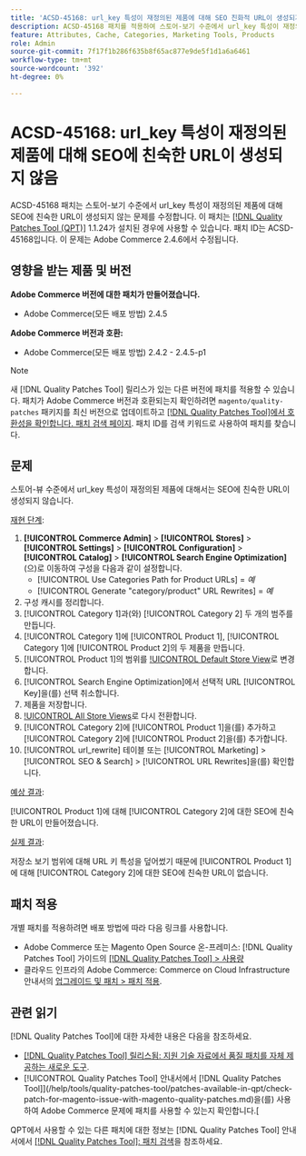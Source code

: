 ```yaml
---
title: 'ACSD-45168: url_key 특성이 재정의된 제품에 대해 SEO 친화적 URL이 생성되지 않음'
description: ACSD-45168 패치를 적용하여 스토어-보기 수준에서 url_key 특성이 재정의된 제품에 대해 SEO 친화적 URL이 생성되지 않는 Adobe Commerce 문제를 수정합니다.
feature: Attributes, Cache, Categories, Marketing Tools, Products
role: Admin
source-git-commit: 7f17f1b286f635b8f65ac877e9de5f1d1a6a6461
workflow-type: tm+mt
source-wordcount: '392'
ht-degree: 0%

---
```


# ACSD-45168: url_key 특성이 재정의된 제품에 대해 SEO에 친숙한 URL이 생성되지 않음

ACSD-45168 패치는 스토어-보기 수준에서 url_key 특성이 재정의된 제품에 대해 SEO에 친숙한 URL이 생성되지 않는 문제를 수정합니다. 이 패치는 [[!DNL Quality Patches Tool (QPT)]](https://experienceleague.adobe.com/en/docs/commerce-knowledge-base/kb/announcements/commerce-announcements/magento-quality-patches-released-new-tool-to-self-serve-quality-patches) 1.1.24가 설치된 경우에 사용할 수 있습니다. 패치 ID는 ACSD-45168입니다. 이 문제는 Adobe Commerce 2.4.6에서 수정됩니다.

## 영향을 받는 제품 및 버전

**Adobe Commerce 버전에 대한 패치가 만들어졌습니다.**

* Adobe Commerce(모든 배포 방법) 2.4.5

**Adobe Commerce 버전과 호환:**

* Adobe Commerce(모든 배포 방법) 2.4.2 - 2.4.5-p1

>[!NOTE]
>
>새 [!DNL Quality Patches Tool] 릴리스가 있는 다른 버전에 패치를 적용할 수 있습니다. 패치가 Adobe Commerce 버전과 호환되는지 확인하려면 `magento/quality-patches` 패키지를 최신 버전으로 업데이트하고 [[!DNL Quality Patches Tool]에서 호환성을 확인합니다. 패치 검색 페이지](https://experienceleague.adobe.com/tools/commerce-quality-patches/index.html). 패치 ID를 검색 키워드로 사용하여 패치를 찾습니다.

## 문제

스토어-뷰 수준에서 url_key 특성이 재정의된 제품에 대해서는 SEO에 친숙한 URL이 생성되지 않습니다.

<u>재현 단계</u>:

1. **[!UICONTROL Commerce Admin]** > **[!UICONTROL Stores]** > **[!UICONTROL Settings]** > **[!UICONTROL Configuration]** > **[!UICONTROL Catalog]** > **[!UICONTROL Search Engine Optimization]**(으)로 이동하여 구성을 다음과 같이 설정합니다.
   * [!UICONTROL Use Categories Path for Product URLs] = *예*
   * [!UICONTROL Generate "category/product" URL Rewrites] = *예*
1. 구성 캐시를 정리합니다.
1. [!UICONTROL Category 1]과(와) [!UICONTROL Category 2] 두 개의 범주를 만듭니다.
1. [!UICONTROL Category 1]에 [!UICONTROL Product 1], [!UICONTROL Category 1]에 [!UICONTROL Product 2]의 두 제품을 만듭니다.
1. [!UICONTROL Product 1]의 범위를 [!UICONTROL Default Store View](으)로 변경합니다.
1. [!UICONTROL Search Engine Optimization]에서 선택적 URL [!UICONTROL Key]을(를) 선택 취소합니다.
1. 제품을 저장합니다.
1. [!UICONTROL All Store Views](으)로 다시 전환합니다.
1. [!UICONTROL Category 2]에 [!UICONTROL Product 1]을(를) 추가하고 [!UICONTROL Category 2]에 [!UICONTROL Product 2]을(를) 추가합니다.
1. [!UICONTROL url_rewrite] 테이블 또는 [!UICONTROL Marketing] > [!UICONTROL SEO & Search] > [!UICONTROL URL Rewrites]을(를) 확인합니다.

<u>예상 결과</u>:

[!UICONTROL Product 1]에 대해 [!UICONTROL Category 2]에 대한 SEO에 친숙한 URL이 만들어졌습니다.

<u>실제 결과</u>:

저장소 보기 범위에 대해 URL 키 특성을 덮어썼기 때문에 [!UICONTROL Product 1]에 대해 [!UICONTROL Category 2]에 대한 SEO에 친숙한 URL이 없습니다.

## 패치 적용

개별 패치를 적용하려면 배포 방법에 따라 다음 링크를 사용합니다.

* Adobe Commerce 또는 Magento Open Source 온-프레미스: [!DNL Quality Patches Tool] 가이드의 [[!DNL Quality Patches Tool] > 사용량](https://experienceleague.adobe.com/docs/commerce-operations/tools/quality-patches-tool/usage.html)
* 클라우드 인프라의 Adobe Commerce: Commerce on Cloud Infrastructure 안내서의 [업그레이드 및 패치 > 패치 적용](https://experienceleague.adobe.com/docs/commerce-cloud-service/user-guide/develop/upgrade/apply-patches.html).

## 관련 읽기

[!DNL Quality Patches Tool]에 대한 자세한 내용은 다음을 참조하세요.

* [[!DNL Quality Patches Tool] 릴리스됨: 지원 기술 자료에서 품질 패치를 자체 제공하는 새로운 도구](https://experienceleague.adobe.com/en/docs/commerce-knowledge-base/kb/announcements/commerce-announcements/magento-quality-patches-released-new-tool-to-self-serve-quality-patches).
* [!UICONTROL Quality Patches Tool] 안내서에서  [!DNL Quality Patches Tool]](/help/tools/quality-patches-tool/patches-available-in-qpt/check-patch-for-magento-issue-with-magento-quality-patches.md)을(를) 사용하여 Adobe Commerce 문제에 패치를 사용할 수 있는지 확인합니다.[


QPT에서 사용할 수 있는 다른 패치에 대한 정보는 [!DNL Quality Patches Tool] 안내서에서 [[!DNL Quality Patches Tool]: 패치 검색](https://experienceleague.adobe.com/tools/commerce-quality-patches/index.html)을 참조하세요.
